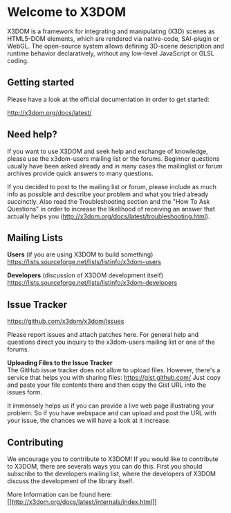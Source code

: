 Welcome to X3DOM 
================

X3DOM is a framework for integrating and manipulating (X3D) scenes as HTML5-DOM elements, which are rendered via native-code, SAI-plugin or WebGL. The open-source system allows defining 3D-scene description and runtime behavior declaratively, without any low-level JavaScript or GLSL coding.

Getting started
---------------

Please have a look at the official documentation in order to get started:

http://x3dom.org/docs/latest/



Need help?
----------

If you want to use X3DOM and seek help and exchange of knowledge, please use the x3dom-users mailing list or the forums. Beginner questions usually have been asked already and in many cases the mailinglist or forum archives provide quick answers to many questions. 

If you decided to post to the mailing list or forum, please include as much info as possible and describe your problem and what you tried already succinctly. Also read the Troubleshooting section and the "How To Ask Questions" in order to increase the likelihood of receiving an answer that actually helps you (http://x3dom.org/docs/latest/troubleshooting.html).


Mailing Lists
-------------

**Users** (if you are using X3DOM to build something)    
https://lists.sourceforge.net/lists/listinfo/x3dom-users

**Developers** (discussion of X3DOM development itself)    
https://lists.sourceforge.net/lists/listinfo/x3dom-developers



Issue Tracker
-------------

https://github.com/x3dom/x3dom/issues

Please report issues and attach patches here. For general help and questions direct you inquiry to the x3dom-users mailing list or one of the forums.

**Uploading Files to the Issue Tracker**   
The GitHub issue tracker does not allow to upload files. However, there's a service that helps you with sharing files:
https://gist.github.com/
Just copy and paste your file contents there and then copy the Gist URL into the issues form.

It immensely helps us if you can provide a live web page illustrating your problem. So if you have webspace and can upload and post the URL with your issue, 
the chances we will have a look at it increase.


Contributing
------------

We encourage you to contribute to X3DOM! If you would like to contribute to X3DOM, there are severals ways you can do this. First you should subscribe to the developers mailing list, where the developers of X3DOM discuss the development of the library itself. 

More Information can be found here: [[http://x3dom.org/docs/latest/internals/index.html]]
